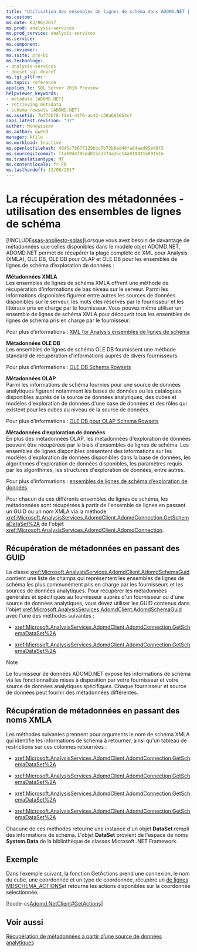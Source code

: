 ```yaml
---
title: "Utilisation des ensembles de lignes de schéma dans ADOMD.NET | Documents Microsoft"
ms.custom: 
ms.date: 03/06/2017
ms.prod: analysis-services
ms.prod_service: analysis-services
ms.service: 
ms.component: 
ms.reviewer: 
ms.suite: pro-bi
ms.technology:
- analysis-services
- docset-sql-devref
ms.tgt_pltfrm: 
ms.topic: reference
applies_to: SQL Server 2016 Preview
helpviewer_keywords:
- metadata [ADOMD.NET]
- retrieving metadata
- schema rowsets [ADOMD.NET]
ms.assetid: 7bf75bf8-f1e1-44f6-ac42-c38a681654cf
caps.latest.revision: "37"
author: Minewiskan
ms.author: owend
manager: kfile
ms.workload: Inactive
ms.openlocfilehash: 4045c7b677129bcc7b72b8ed46fa84aed95e49f5
ms.sourcegitcommit: f1a6944f95dd015d3774a25c14a919421b09151b
ms.translationtype: MT
ms.contentlocale: fr-FR
ms.lasthandoff: 12/08/2017
---
```

# <a name="retrieving-metadata---working-with-schema-rowsets"></a>La récupération des métadonnées - utilisation des ensembles de lignes de schéma
[!INCLUDE[ssas-appliesto-sqlas](../../includes/ssas-appliesto-sqlas.md)]Lorsque vous avez besoin de davantage de métadonnées que celles disponibles dans le modèle objet ADOMD.NET, ADOMD.NET permet de récupérer la plage complète de XML pour Analysis (XMLA), OLE DB, OLE DB pour OLAP et OLE DB pour les ensembles de lignes de schéma d’exploration de données :  
  
 **Métadonnées XMLA**  
 Les ensembles de lignes de schéma XMLA offrent une méthode de récupération d'informations de bas niveau sur le serveur. Parmi les informations disponibles figurent entre autres les sources de données disponibles sur le serveur, les mots clés réservés par le fournisseur et les littéraux pris en charge par le fournisseur. Vous pouvez même utiliser un ensemble de lignes de schéma XMLA pour découvrir tous les ensembles de lignes de schéma pris en charge par le fournisseur.  
  
 Pour plus d’informations : [XML for Analysis ensembles de lignes de schéma](../../analysis-services/schema-rowsets/xml/xml-for-analysis-schema-rowsets.md)  
  
 **Métadonnées OLE DB**  
 Les ensembles de lignes de schéma OLE DB fournissent une méthode standard de récupération d'informations auprès de divers fournisseurs.  
  
 Pour plus d’informations : [OLE DB Schema Rowsets](../../analysis-services/schema-rowsets/ole-db/ole-db-schema-rowsets.md)  
  
 **Métadonnées OLAP**  
 Parmi les informations de schéma fournies pour une source de données analytiques figurent notamment les bases de données ou les catalogues disponibles auprès de la source de données analytiques, des cubes et modèles d'exploration de données d'une base de données et des rôles qui existent pour les cubes au niveau de la source de données.  
  
 Pour plus d’informations : [OLE DB pour OLAP Schema Rowsets](../../analysis-services/schema-rowsets/ole-db-olap/ole-db-for-olap-schema-rowsets.md)  
  
 **Métadonnées d’exploration de données**  
 En plus des métadonnées OLAP, les métadonnées d'exploration de données peuvent être récupérées par le biais d'ensembles de lignes de schéma. Les ensembles de lignes disponibles présentent des informations sur les modèles d'exploration de données disponibles dans la base de données, les algorithmes d'exploration de données disponibles, les paramètres requis par les algorithmes, les structures d'exploration de données, entre autres.  
  
 Pour plus d’informations : [ensembles de lignes de schéma d’exploration de données](../../analysis-services/schema-rowsets/data-mining/data-mining-schema-rowsets.md)  
  
 Pour chacun de ces différents ensembles de lignes de schéma, les métadonnées sont récupérées à partir de l'ensemble de lignes en passant un GUID ou un nom XMLA via la méthode <xref:Microsoft.AnalysisServices.AdomdClient.AdomdConnection.GetSchemaDataSet%2A> de l'objet <xref:Microsoft.AnalysisServices.AdomdClient.AdomdConnection>.  
  
## <a name="retrieving-metadata-by-passing-guids"></a>Récupération de métadonnées en passant des GUID  
 La classe <xref:Microsoft.AnalysisServices.AdomdClient.AdomdSchemaGuid> contient une liste de champs qui représentent les ensembles de lignes de schéma les plus communément pris en charge par les fournisseurs et les sources de données analytiques. Pour récupérer les métadonnées générales et spécifiques au fournisseur auprès d'un fournisseur ou d'une source de données analytiques, vous devez utiliser les GUID contenus dans l'objet <xref:Microsoft.AnalysisServices.AdomdClient.AdomdSchemaGuid> avec l'une des méthodes suivantes :  
  
-   <xref:Microsoft.AnalysisServices.AdomdClient.AdomdConnection.GetSchemaDataSet%2A>  
  
-   <xref:Microsoft.AnalysisServices.AdomdClient.AdomdConnection.GetSchemaDataSet%2A>  
  
> [!NOTE]  
>  Le fournisseur de données ADOMD.NET expose les informations de schéma via les fonctionnalités mises à disposition par votre fournisseur et votre source de données analytiques spécifiques. Chaque fournisseur et source de données peut fournir des métadonnées différentes.  
  
## <a name="retrieving-metadata-by-passing-xmla-names"></a>Récupération de métadonnées en passant des noms XMLA  
 Les méthodes suivantes prennent pour arguments le nom de schéma XMLA qui identifie les informations de schéma à retourner, ainsi qu'un tableau de restrictions sur ces colonnes retournées :  
  
-   <xref:Microsoft.AnalysisServices.AdomdClient.AdomdConnection.GetSchemaDataSet%2A>  
  
-   <xref:Microsoft.AnalysisServices.AdomdClient.AdomdConnection.GetSchemaDataSet%2A>  
  
-   <xref:Microsoft.AnalysisServices.AdomdClient.AdomdConnection.GetSchemaDataSet%2A>  
  
-   <xref:Microsoft.AnalysisServices.AdomdClient.AdomdConnection.GetSchemaDataSet%2A>  
  
 Chacune de ces méthodes retourne une instance d'un objet **DataSet** rempli des informations de schéma. L'objet **DataSet** provient de l'espace de noms **System.Data** de la bibliothèque de classes Microsoft .NET Framework.  
  
## <a name="example"></a>Exemple  
 Dans l’exemple suivant, la fonction GetActions prend une connexion, le nom du cube, une coordonnée et un type de coordonnée, récupère un [de lignes MDSCHEMA_ACTIONS](../../analysis-services/schema-rowsets/ole-db-olap/mdschema-actions-rowset.md)et retourne les actions disponibles sur la coordonnée sélectionnée.  
  
 [!code-cs[Adomd.NetClient#GetActions](../../analysis-services/multidimensional-models-adomd-net-client/codesnippet/csharp/retrieving-metadata-work_0_1.cs)]  
  
## <a name="see-also"></a>Voir aussi  
 [Récupération de métadonnées à partir d’une source de données analytiques](../../analysis-services/multidimensional-models-adomd-net-client/retrieving-metadata-from-an-analytical-data-source.md)  
  
  
